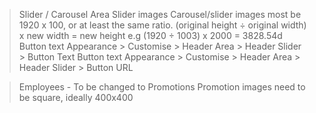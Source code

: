 >Slider / Carousel Area
>Slider images
Carousel/slider images most be 1920 x 100, or at least the same ratio.
(original height ÷ original width) x new width = new height
e.g
(1920 ÷ 1003) x 2000 = 3828.54d
>Button text
Appearance > Customise > Header Area > Header Slider > Button Text
>Button text
Appearance > Customise > Header Area > Header Slider > Button URL



>Employees - To be changed to Promotions 
>Promotion images need to be square, ideally 400x400
